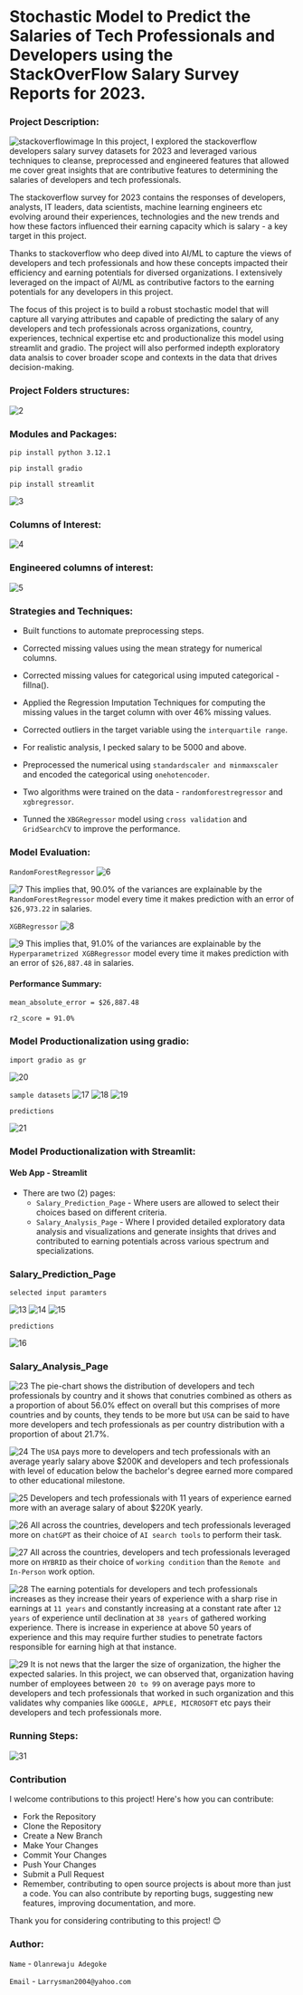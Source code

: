 # Stochastic Model to Predict the Salaries of Tech Professionals and Developers using the StackOverFlow Salary Survey Reports for 2023.
### Project Description:
![stackoverflowimage](https://github.com/user-attachments/assets/c2ffefab-c0c6-4c24-a15d-d7721e9c6bc9)
In this project, I explored the stackoverflow developers salary survey datasets for 2023 and leveraged various techniques to cleanse, preprocessed and engineered features that allowed me cover great insights that are contributive features to determining the salaries of developers and tech professionals.

The stackoverflow survey for 2023 contains the responses of developers, analysts, IT leaders, data scientists, machine learning engineers etc evolving around their experiences, technologies and the new trends and how these factors influenced their earning capacity which is salary - a key target in this project.

Thanks to stackoverflow who deep dived into AI/ML to capture the views of developers and tech professionals and how these concepts impacted their efficiency and earning potentials for diversed organizations. I extensively leveraged on the impact of AI/ML as contributive factors to the earning potentials for any developers in this project.

The focus of this project is to build a robust stochastic model that will capture all varying attributes and capable of predicting the salary of any developers and tech professionals across organizations, country, experiences, technical expertise etc and productionalize this model using streamlit and gradio. The project will also performed indepth exploratory data analsis to cover broader scope and contexts in the data that drives decision-making.

### Project Folders structures:
![2](https://github.com/user-attachments/assets/4f5803d3-c7e5-4e55-8e50-9e73915220ea)

### Modules and Packages:
`pip install python 3.12.1`

`pip install gradio`

`pip install streamlit`

![3](https://github.com/user-attachments/assets/16a663c1-f714-4a04-a188-6113c42258f9)

### Columns of Interest:
![4](https://github.com/user-attachments/assets/836533cc-e197-4449-b387-3b4482288fed)

### Engineered columns of interest:
![5](https://github.com/user-attachments/assets/3417e9e4-ac84-45a9-aae8-87ec721125c4)

### Strategies and Techniques:

- Built functions to automate preprocessing steps.

- Corrected missing values using the mean strategy for numerical columns.

- Corrected missing values for categorical using imputed categorical - fillna().

- Applied the Regression Imputation Techniques for computing the missing values in the target column with over 46% missing values.

- Corrected outliers in the target variable using the `interquartile range`.

- For realistic analysis, I pecked salary to be 5000 and above.

- Preprocessed the numerical using `standardscaler and minmaxscaler` and encoded the categorical using `onehotencoder`.

- Two algorithms were trained on the data - `randomforestregressor` and `xgbregressor`.

- Tunned the `XBGRegressor` model using `cross validation` and `GridSearchCV` to improve the performance.

### Model Evaluation:

`RandomForestRegressor`
![6](https://github.com/user-attachments/assets/e48ef539-cbae-4654-bc51-6a1a5d99d9f7)

![7](https://github.com/user-attachments/assets/bd8ad0fd-6d3e-4f55-8fea-b5070f58b02d)
This implies that, 90.0% of the variances are explainable by the `RandomForestRegressor` model every time it makes prediction with an error of `$26,973.22` in salaries.

`XGBRegressor`
![8](https://github.com/user-attachments/assets/df70428e-07c7-4548-9b4d-fd8e58bff1e6)

![9](https://github.com/user-attachments/assets/c08c0da8-79db-4325-92be-9a2e9591de41)
This implies that, 91.0% of the variances are explainable by the `Hyperparametrized XGBRegressor` model every time it makes prediction with an error of `$26,887.48` in salaries.

#### Performance Summary:
`mean_absolute_error = $26,887.48`

`r2_score = 91.0%`

### Model Productionalization using gradio:

`import gradio as gr`

![20](https://github.com/user-attachments/assets/5ed2fe9d-43bd-4e3c-9ded-fbe3ecabd7b4)

`sample datasets`
![17](https://github.com/user-attachments/assets/b74b7d31-886e-4871-b8d1-15892c30ef85)
![18](https://github.com/user-attachments/assets/fc9246e8-be53-439d-b296-5db252e9d57f)
![19](https://github.com/user-attachments/assets/00e00b37-f5ba-4b72-971d-d9b6a32d9c2d)

`predictions`

![21](https://github.com/user-attachments/assets/9bd25a53-c05f-471d-bcfa-30e04fc22a8b)

### Model Productionalization with Streamlit:
#### Web App - Streamlit
- There are two (2) pages:
  - `Salary_Prediction_Page` - Where users are allowed to select their choices based on different criteria.
  - `Salary_Analysis_Page` - Where I provided detailed exploratory data analysis and visualizations and generate insights that drives and contributed to earning potentials across various spectrum and specializations.

### Salary_Prediction_Page
  
`selected input paramters`

![13](https://github.com/user-attachments/assets/d38bf911-84f8-4040-9447-b6f949e175d1)
![14](https://github.com/user-attachments/assets/56bff69c-4a2d-4c37-b242-1595e4ccb191)
![15](https://github.com/user-attachments/assets/63ce6472-c5ae-4651-b844-247ecd3e8128)

`predictions`

![16](https://github.com/user-attachments/assets/1065922b-279a-4382-8b92-901b23a4a431)

### Salary_Analysis_Page

![23](https://github.com/user-attachments/assets/b01fd1fa-7349-402d-bada-7c7567d787e3)
The pie-chart shows the distribution of developers and tech professionals by country and it shows that conutries combined as others as a proportion of about 56.0% effect on overall but this comprises of more countries and by counts, they tends to be more but `USA` can be said to have more developers and tech professionals as per country distribution with a proportion of about 21.7%.


![24](https://github.com/user-attachments/assets/e632df8d-766c-4f03-ae18-552563c88c73)
The `USA` pays more to developers and tech professionals with an average yearly salary above $200K and developers and tech professionals with level of education below the bachelor's degree earned more compared to other educational milestone.


![25](https://github.com/user-attachments/assets/49496bc5-c09d-40e5-8b54-a99b64daceaf)
Developers and tech professionals with 11 years of experience earned more with an average salary of about $220K yearly.

![26](https://github.com/user-attachments/assets/b6dd87cb-8ea5-4f97-b954-a6c55e351be2)
All across the countries, developers and tech professionals leveraged more on `chatGPT` as their choice of `AI search tools` to perform their task.

![27](https://github.com/user-attachments/assets/23e2e3ea-eda4-4655-901f-5cdf6eaba01c)
All across the countries, developers and tech professionals leveraged more on `HYBRID` as their choice of `working condition` than the `Remote and In-Person` work option.

![28](https://github.com/user-attachments/assets/bcf7b372-07d9-4a76-9a16-b613ccaf3416)
The earning potentials for developers and tech professionals increases as they increase their years of experience with a sharp rise in earnings at `11 years` and constantly increasing at a constant rate after `12 years` of experience until declination at `38 years` of gathered working experience. There is increase in experience at above 50 years of experience and this may require further studies to penetrate factors responsible for earning high at that instance.

![29](https://github.com/user-attachments/assets/ec7a300f-f6db-4ac8-936e-0a2ed4b49296)
It is not news that the larger the size of organization, the higher the expected salaries. In this project, we can observed that, organization having number of employees between `20 to 99` on average pays more to developers and tech professionals that worked in such organization and this validates why companies like `GOOGLE, APPLE, MICROSOFT` etc pays their developers and tech professionals more.

### Running Steps:
![31](https://github.com/user-attachments/assets/e5ec6308-3725-416a-a0eb-9654c5f811d6)

### Contribution
I welcome contributions to this project! Here's how you can contribute:

  - Fork the Repository
  - Clone the Repository
  - Create a New Branch
  - Make Your Changes
  - Commit Your Changes
  - Push Your Changes
  - Submit a Pull Request
  - Remember, contributing to open source projects is about more than just a code. You can also contribute by reporting bugs, suggesting new features, improving documentation, and more.

Thank you for considering contributing to this project! 😊

### Author:
`Name` - `Olanrewaju Adegoke`

`Email` - `Larrysman2004@yahoo.com`






